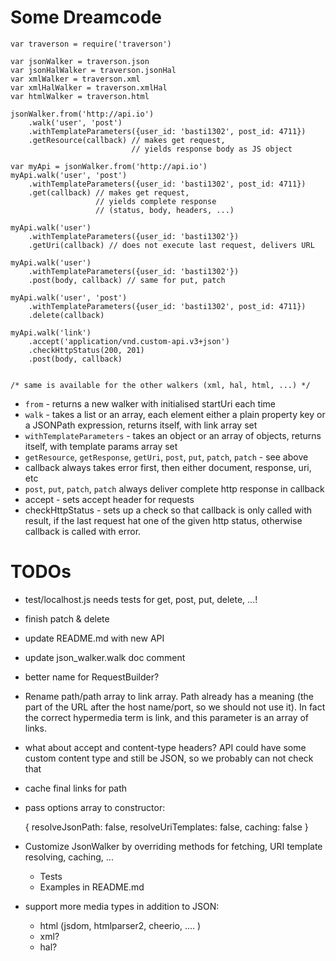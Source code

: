 Some Dreamcode
==============

    var traverson = require('traverson')

    var jsonWalker = traverson.json
    var jsonHalWalker = traverson.jsonHal
    var xmlWalker = traverson.xml
    var xmlHalWalker = traverson.xmlHal
    var htmlWalker = traverson.html

    jsonWalker.from('http://api.io')
        .walk('user', 'post')
        .withTemplateParameters({user_id: 'basti1302', post_id: 4711})
        .getResource(callback) // makes get request,
                               // yields response body as JS object

    var myApi = jsonWalker.from('http://api.io')
    myApi.walk('user', 'post')
        .withTemplateParameters({user_id: 'basti1302', post_id: 4711})
        .get(callback) // makes get request,
                       // yields complete response
                       // (status, body, headers, ...)

    myApi.walk('user')
        .withTemplateParameters({user_id: 'basti1302'})
        .getUri(callback) // does not execute last request, delivers URL

    myApi.walk('user')
        .withTemplateParameters({user_id: 'basti1302'})
        .post(body, callback) // same for put, patch

    myApi.walk('user', 'post')
        .withTemplateParameters({user_id: 'basti1302', post_id: 4711})
        .delete(callback)

    myApi.walk('link')
        .accept('application/vnd.custom-api.v3+json')
        .checkHttpStatus(200, 201)
        .post(body, callback)


    /* same is available for the other walkers (xml, hal, html, ...) */

* `from` - returns a new walker with initialised startUri each time
* `walk` - takes a list or an array, each element either a plain property key or a JSONPath expression, returns itself, with link array set
* `withTemplateParameters` - takes an object or an array of objects, returns itself, with template params array set
* `getResource`, `getResponse`, `getUri`, `post`, `put`, `patch`, `patch` - see above
* callback always takes error first, then either document, response, uri, etc
* `post`, `put`, `patch`, `patch` always deliver complete http response in callback
* accept - sets accept header for requests
* checkHttpStatus - sets up a check so that callback is only called with result, if the last request hat one of the given http status, otherwise callback is called with error.

TODOs
=====

* test/localhost.js needs tests for get, post, put, delete, ...!
* finish patch & delete
* update README.md with new API
* update json_walker.walk doc comment
* better name for RequestBuilder?
* Rename path/path array to link array. Path already has a meaning (the part of
  the URL after the host name/port, so we should not use it). In fact the
  correct hypermedia term is link, and this parameter is an array of links.
* what about accept and content-type headers? API could have some custom
  content type and still be JSON, so we probably can not check that
* cache final links for path
* pass options array to constructor:

    {
      resolveJsonPath: false,
      resolveUriTemplates: false,
      caching: false
    }

* Customize JsonWalker by overriding methods for fetching, URI template
  resolving, caching, ...
    * Tests
    * Examples in README.md
* support more media types in addition to JSON:
    * html (jsdom, htmlparser2, cheerio, .... )
    * xml?
    * hal?
